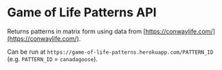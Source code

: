# Game of Life Patterns API

Returns patterns in matrix form using data from [https://conwaylife.com/](https://conwaylife.com/).

Can be run at `https://game-of-life-patterns.herokuapp.com/PATTERN_ID` (e.g. `PATTERN_ID` = `canadagoose`).
